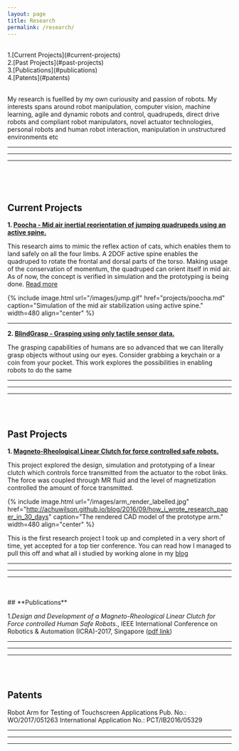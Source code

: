 ```yaml
---
layout: page
title: Research
permalink: /research/
---
```


<br>
1.[Current Projects](#current-projects)<br>
2.[Past Projects](#past-projects)<br>
3.[Publications](#publications)<br>
4.[Patents](#patents)<br>
<br>

My research is fuellled by my own curiousity and passion of robots. My interests spans around robot manipulation, computer vision, machine learning, agile and dynamic robots and control, quadrupeds, direct drive robots and  compliant robot manipulators, novel actuator technologies, personal robots and human robot interaction, manipulation in unstructured environments etc


---
***
___
<br>
<br>

<hr style="clear:both;visibility: hidden;" />  




## **Current Projects**



**1. [Poocha - Mid air inertial reorientation of jumping quadrupeds using an active spine.](projects/poocha.md)**

This research aims to mimic the reflex action of cats, which enables them to land safely on all the four limbs. A 2DOF active spine enables  the quadruped to rotate the frontal and dorsal parts of the torso. Making usage of the conservation of momentum, the quadruped can orient itself in mid air. As of now, the concept is verified in simulation and the prototyping is being done. [Read more](projects/poocha.md)

{% include image.html url="/images/jump.gif" href="projects/poocha.md" caption="Simulation of the mid air stabilization using active spine." width=480  align="center" %}

---
**2. [BlindGrasp -  Grasping using only tactile sensor data.](#)**


The grasping capabilities of humans are so advanced that we can literally grasp objects without using our eyes. Consider grabbing a keychain or a coin from your pocket. This work explores the possibilities in enabling robots to do the same 

---
***
___
<br>
<br>

## **Past Projects**


**1. [Magneto-Rheological Linear Clutch for force controlled safe robots.](http://achuwilson.github.io/blog/2016/09/how_i_wrote_research_paper_in_30_days/)**

This project explored the design, simulation and prototyping of a linear clutch which controls force transmitted from the actuator to the robot links.  The force was coupled through MR fluid and the level of magnetization controlled the amount of force transmitted.


{% include image.html url="/images/arm_render_labelled.jpg" href="http://achuwilson.github.io/blog/2016/09/how_i_wrote_research_paper_in_30_days" caption="The rendered CAD model of the prototype arm."  width=480 align="center" %}

 This is the first research project I took up and completed in a very short of time, yet accepted for a top tier conference. You can read how I managed to pull this off and what all i studied by working alone in my [blog](http://achuwilson.github.io/blog/2016/09/how_i_wrote_research_paper_in_30_days/)


---
***
___



<br>
<br>
## **Publications**




1.*Design and Development of a Magneto-Rheological Linear Clutch for Force controlled Human Safe Robots*., IEEE International Conference on Robotics & Automation (ICRA)-2017, Singapore ([pdf link](http://ieeexplore.ieee.org/document/7989076/))


---
***
___





<br>
<br>


## **Patents**

Robot Arm for Testing of Touchscreen Applications
Pub. No.: WO/2017/051263
International Application No.: PCT/IB2016/05329

---
***
___
